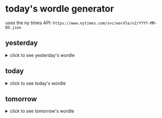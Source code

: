 # today's wordle generator

uses the ny times API: `https://www.nytimes.com/svc/wordle/v2/YYYY-MM-DD.json`

## yesterday

<details>
    <summary>click to see yesterday's wordle</summary>

    grown

</details>

## today

<details>
    <summary>click to see today's wordle</summary>

    livid

</details>

## tomorrow

<details>
    <summary>click to see tomorrow's wordle</summary>

    pitch

</details>
